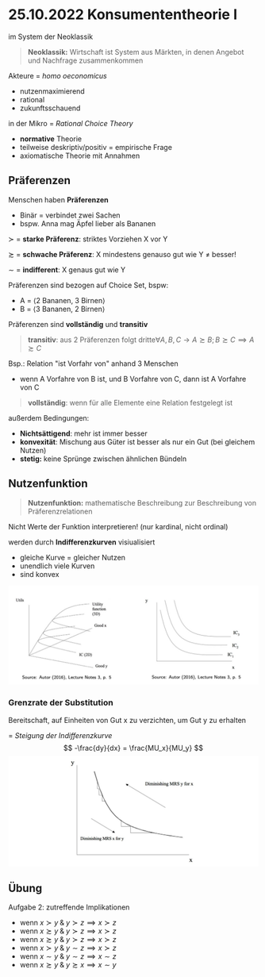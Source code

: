 # 25.10.2022 Konsumententheorie I

im System der Neoklassik

> **Neoklassik:** Wirtschaft ist System aus Märkten, in denen Angebot und Nachfrage zusammenkommen

Akteure = *homo oeconomicus*

- nutzenmaximierend
- rational
- zukunftsschauend

in der Mikro = *Rational Choice Theory*

- **normative** Theorie
- teilweise deskriptiv/positiv = empirische Frage
- axiomatische Theorie mit Annahmen

## Präferenzen

Menschen haben **Präferenzen**

- Binär = verbindet zwei Sachen
- bspw. Anna mag Äpfel lieber als Bananen

$\succ$ = **starke Präferenz**: striktes Vorziehen X vor Y

$\succsim$ = **schwache Präferenz**: X mindestens genauso gut wie Y $\neq$ besser!

$\sim$ = **indifferent**: X genaus gut wie Y

Präferenzen sind bezogen auf Choice Set, bspw:

- A = $\left\langle \text{2 Bananen, 3 Birnen} \right\rangle$
- B = $\left\langle \text{3 Bananen, 2 Birnen} \right\rangle$



Präferenzen sind **vollständig** und **transitiv**

> **transitiv**: aus 2 Präferenzen folgt dritte$\forall A,B,C \to A \succsim B; B\succsim C \implies A \succsim C$

Bsp.: Relation "ist Vorfahr von" anhand 3 Menschen

- wenn A Vorfahre von B ist, und B Vorfahre von C, dann ist A Vorfahre von C

> **vollständig**: wenn für alle Elemente eine Relation festgelegt ist

außerdem Bedingungen:

- **Nichtsättigend**: mehr ist immer besser
- **konvexität**: Mischung aus Güter ist besser als nur ein Gut (bei gleichem Nutzen)
- **stetig:** keine Sprünge zwischen ähnlichen Bündeln

## Nutzenfunktion

> **Nutzenfunktion:** mathematische Beschreibung zur Beschreibung von Präferenzrelationen

Nicht Werte der Funktion interpretieren! (nur kardinal, nicht ordinal)

werden durch **Indifferenzkurven** visiualisiert

- gleiche Kurve = gleicher Nutzen
- unendlich viele Kurven
- sind konvex

![img](../images/2022-10-26_00-03-38.jpg)

### Grenzrate der Substitution

Bereitschaft, auf Einheiten von Gut x zu verzichten, um Gut y zu erhalten

= *Steigung der Indifferenzkurve*
$$
-\frac{dy}{dx} = \frac{MU_x}{MU_y}
$$
![img](../images/2022-10-26_13-06-42.jpg)

## Übung

Aufgabe 2: zutreffende Implikationen

- wenn $x \succ y \; \& \; y \succ z \implies x \succ z$
- wenn $x \succsim y \; \& \; y \succ z \implies x \succ z$
- wenn $x \succsim y \; \& \; y \succ z \implies x \succ z$
- wenn $x \succ y \; \& \; y \sim z \implies x \succ z$
- wenn $x \sim y \; \& \; y \sim z \implies x \sim z$
- wenn $x \succsim y \; \& \; y \succsim x \implies x \sim y$

